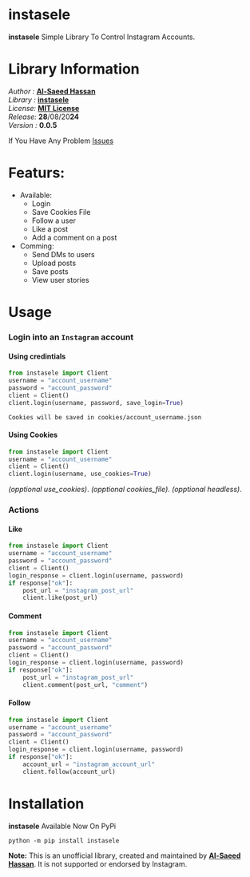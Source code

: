 # instasele

**instasele** Simple Library To Control Instagram Accounts.

# Library Information
*Author :* [**Al-Saeed Hassan**](https://t.me/DEV_BEN)\
*Library :* [**instasele**](https://github.com/sa3ed7asan/instasele)\
*License:* [**MIT License**](https://github.com/sa3ed7asan/instasele/blob/main/LICENSE)\
*Release:* **28**/08/20**24**\
*Version :* **0.0.5**

If You Have Any Problem [Issues](https://github.com/sa3ed7asan/instasele/issues)

# Featurs:
- Available:
    - Login
    - Save Cookies File
    - Follow a user
    - Like a post
    - Add a comment on a post
- Comming:
    - Send DMs to users
    - Upload posts
    - Save posts
    - View user stories


# Usage

### Login into an `Instagram` account

#### Using credintials
```python
from instasele import Client
username = "account_username"
password = "account_password"
client = Client()
client.login(username, password, save_login=True)
```
`Cookies will be saved in cookies/account_username.json`

#### Using Cookies
```python
from instasele import Client
username = "account_username"
client = Client()
client.login(username, use_cookies=True)
```
*(opptional use_cookies)*.
*(opptional cookies_file)*.
*(opptional headless)*.

### Actions
#### Like
```python
from instasele import Client
username = "account_username"
password = "account_password"
client = Client()
login_response = client.login(username, password)
if response["ok"]:
    post_url = "instagram_post_url"
    client.like(post_url)
```

#### Comment
```python
from instasele import Client
username = "account_username"
password = "account_password"
client = Client()
login_response = client.login(username, password)
if response["ok"]:
    post_url = "instagram_post_url"
    client.comment(post_url, "comment")
```

#### Follow
```python
from instasele import Client
username = "account_username"
password = "account_password"
client = Client()
login_response = client.login(username, password)
if response["ok"]:
    account_url = "instagram_account_url"
    client.follow(account_url)
```

# Installation

**instasele** Available Now On PyPi

```console
python -m pip install instasele
```


**Note:** This is an unofficial library, created and maintained by [**Al-Saeed Hassan**](https://github.com/sa3ed7asan/). It is not supported or endorsed by Instagram.
